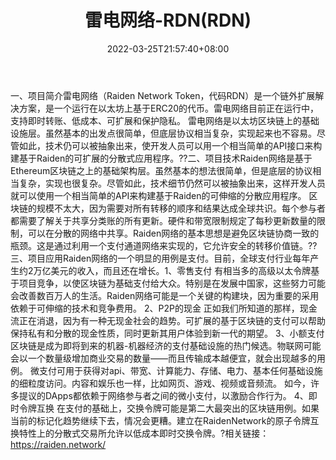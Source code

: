 ﻿---
weight: 
title: "雷电网络-RDN(RDN)"
description: "雷电网络（Raiden Network Token，代码RDN）是一个链外扩展解决方案，是一个运行在以太坊上基于ERC20的代币"
date: 2022-03-25T21:57:40+08:00
lastmod: 2022-03-25T16:45:40+08:00
draft: false
authors: ["Metabd"]
featuredImage: "leidianwangluo-rdnrdn.webp"
link: ""
tags: ["数字代币","雷电网络-RDN(RDN)"]
categories: ["navigation"]
navigation: ["数字代币"]
lightgallery: true
toc: true
pinned: false
recommend: false
recommend1: false
---
一、项目简介雷电网络（Raiden Network Token，代码RDN）是一个链外扩展解决方案，是一个运行在以太坊上基于ERC20的代币。雷电网络目前正在运行中，支持即时转账、低成本、可扩展和保护隐私。
雷电网络是以太坊区块链上的基础设施层。虽然基本的出发点很简单，但底层协议相当复杂，实现起来也不容易。尽管如此，技术仍可以被抽象出来，使开发人员可以用一个相当简单的API接口来构建基于Raiden的可扩展的分散式应用程序。??二、项目技术Raiden网络是基于Ethereum区块链之上的基础架构层。虽然基本的想法很简单，但是底层的协议相当复杂，实现也很复杂。尽管如此，技术细节仍然可以被抽象出来，这样开发人员就可以使用一个相当简单的API来构建基于Raiden的可伸缩的分散应用程序。
区块链的规模不太大，因为需要对所有转移的顺序和结果达成全球共识。每个参与者都需要了解关于共享分类账的所有更新。硬件和带宽限制规定了每秒更新数量的限制，可以在分散的网络中共享。Raiden网络的基本思想是避免区块链协商一致的瓶颈。这是通过利用一个支付通道网络来实现的，它允许安全的转移价值链。??三、项目应用Raiden网络的一个明显的用例是支付。目前，全球支付行业每年产生约2万亿美元的收入，而且还在增长。1、零售支付
有相当多的高级以太令牌基于项目竞争，以使区块链为基础支付给大众。特别是在发展中国家，这些努力可能会改善数百万人的生活。Raiden网络可能是一个关键的构建块，因为重要的采用依赖于可伸缩的技术和竞争费用。
2、P2P的现金
正如我们所知道的那样，现金流正在消退，因为有一种无现金社会的趋势。可扩展的基于区块链的支付可以帮助保持私有和分散的现金性质，同时更新其用户体验到新一代的期望。
3、小额支付
区块链是成为即将到来的机器-机器经济的支付基础设施的热门候选。物联网可能会以一个数量级增加商业交易的数量——而且传输成本越便宜，就会出现越多的用例。
微支付可用于获得对api、带宽、计算能力、存储、电力、基本任何基础设施的细粒度访问。内容和娱乐也一样，比如网页、游戏、视频或音频流。
如今，许多提议的DApps都依赖于网络参与者之间的微小支付，以激励合作行为。
4、即时令牌互换
在支付的基础上，交换令牌可能是第二大最突出的区块链用例。如果当前的标记化趋势继续下去，情况会更糟。建立在RaidenNetwork的原子令牌互换特性上的分散式交易所允许以低成本即时交换令牌。?相关链接：
https://raiden.network/
